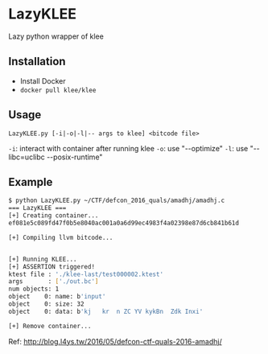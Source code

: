 # LazyKLEE
Lazy python wrapper of klee

## Installation
- Install Docker
- `docker pull klee/klee`

## Usage

`LazyKLEE.py [-i|-o|-l|-- args to klee] <bitcode file>`

`-i`: interact with container after running klee
`-o`: use "--optimize"
`-l`: use "--libc=uclibc --posix-runtime"

## Example
```sh
$ python LazyKLEE.py ~/CTF/defcon_2016_quals/amadhj/amadhj.c
=== LazyKLEE ===
[+] Creating container...
ef081e5c089fd47f0b5e8040ac001a0a6d99ec4983f4a02398e87d6cb841b61d

[+] Compiling llvm bitcode...


[+] Running KLEE...
[+] ASSERTION triggered!
ktest file : './klee-last/test000002.ktest'
args       : ['./out.bc']
num objects: 1
object    0: name: b'input'
object    0: size: 32
object    0: data: b'kj   kr  n ZC YV kykBn  Zdk Inxi'

[+] Remove container...
```

Ref: http://blog.l4ys.tw/2016/05/defcon-ctf-quals-2016-amadhj/
